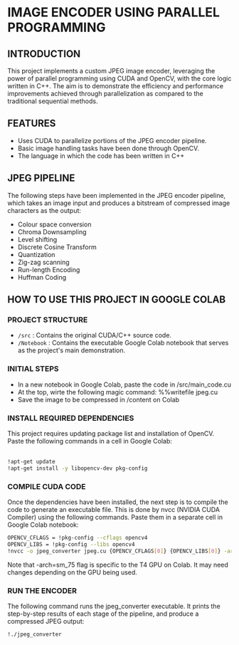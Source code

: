 # IMAGE ENCODER USING PARALLEL PROGRAMMING
## INTRODUCTION
This project implements a custom JPEG image encoder, leveraging the power of parallel programming
using CUDA and OpenCV, with the core logic written in C++. The aim is to demonstrate the efficiency
and performance improvements achieved through parallelization as compared to the traditional sequential methods. 

## FEATURES
- Uses CUDA to parallelize portions of the JPEG encoder pipeline.
- Basic image handling tasks have been done through OpenCV.
- The language in which the code has been written in C++

## JPEG PIPELINE
The following steps have been implemented in the JPEG encoder pipeline, which takes an image input and produces a bitstream of compressed image characters as the output:
- Colour space conversion
- Chroma Downsampling
- Level shifting
- Discrete Cosine Transform
- Quantization
- Zig-zag scanning
- Run-length Encoding
- Huffman Coding

## HOW TO USE THIS PROJECT IN GOOGLE COLAB

### PROJECT STRUCTURE
- `/src` : Contains the original CUDA/C++ source code.
- `/Notebook` : Contains the executable Google Colab notebook that serves as the project's main demonstration.

### INITIAL STEPS
- In a new notebook in Google Colab, paste the code in /src/main_code.cu
- At the top, wirte the following magic command: %%writefile jpeg.cu
- Save the image to be compressed in /content on Colab
  
### INSTALL REQUIRED DEPENDENCIES
This project requires updating package list and installation of OpenCV. Paste the following commands in a cell in Google Colab:<br><br>
```bash
!apt-get update
!apt-get install -y libopencv-dev pkg-config
```

### COMPILE CUDA CODE
Once the dependencies have been installed, the next step is to compile the code to generate an executable file. This is done by nvcc (NVIDIA CUDA Compiler) using the following commands. Paste them in a separate cell in Google Colab notebook:<br>
```bash
OPENCV_CFLAGS = !pkg-config --cflags opencv4
OPENCV_LIBS = !pkg-config --libs opencv4
!nvcc -o jpeg_converter jpeg.cu {OPENCV_CFLAGS[0]} {OPENCV_LIBS[0]} -arch=sm_75
```
Note that -arch=sm_75 flag is specific to the T4 GPU on Colab. It may need changes depending on the GPU being used.

### RUN THE ENCODER
The following command runs the jpeg_converter executable. It prints the step-by-step results of each stage of the pipeline, and produce a compressed JPEG output:<br>
```bash
!./jpeg_converter
```
